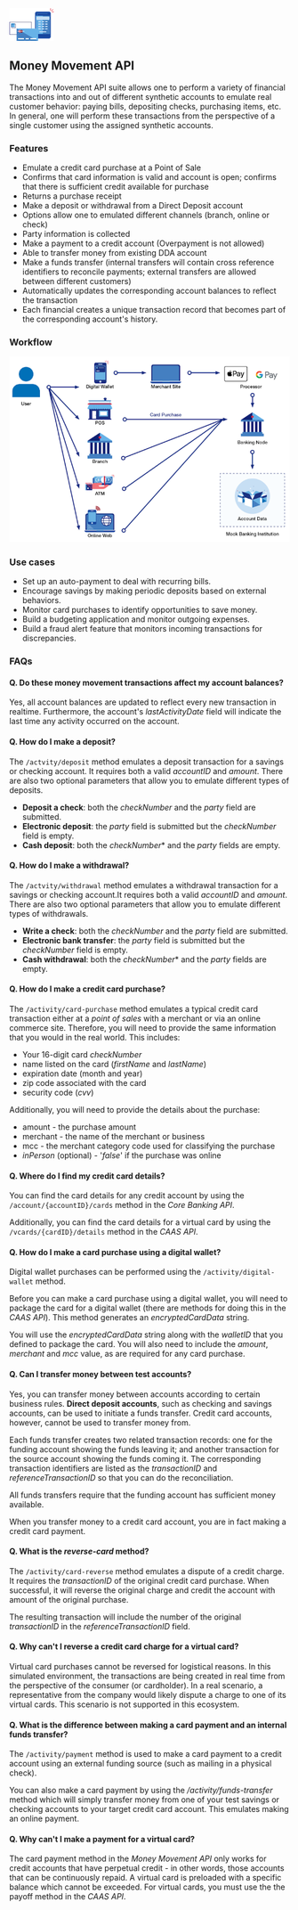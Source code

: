![Money API](./img/MoneyIcon.png)
## Money Movement API

The Money Movement API suite allows one to perform a variety of financial transactions into and out of different synthetic accounts to emulate real customer behavior: paying bills, depositing checks, purchasing items, etc. In general, one will perform these transactions from the perspective of a single customer using the assigned synthetic accounts.

### Features
- Emulate a credit card purchase at a Point of Sale
- Confirms that card information is valid and account is open; confirms that there is sufficient credit available for purchase
- Returns a purchase receipt
- Make a deposit or withdrawal from a Direct Deposit account
- Options allow one to emulated different channels (branch, online or check)
- Party information is collected
- Make a payment to a credit account (Overpayment is not allowed)
- Able to transfer money from existing DDA account
- Make a funds transfer (internal transfers will contain cross reference identifiers to reconcile payments; external transfers are allowed between different customers)
- Automatically updates the corresponding account balances to reflect the transaction
- Each financial creates a unique transaction record that becomes part of the corresponding account's history.

### Workflow
![Money Movement Workflow](./img/money-movement-workflow.png)

### Use cases
- Set up an auto-payment to deal with recurring bills.
- Encourage savings by making periodic deposits based on external behaviors.
- Monitor card purchases to identify opportunities to save money.
- Build a budgeting application and monitor outgoing expenses.
- Build a fraud alert feature that monitors incoming transactions for discrepancies.

### FAQs
#### Q. Do these money movement transactions affect my account balances?
Yes, all account balances are updated to reflect every new transaction in realtime. Furthermore, the account's *lastActivityDate* field will indicate the last time any activity occurred on the account.

#### Q. How do I make a deposit?
The `/actvity/deposit` method emulates a deposit transaction for a savings or checking account. It requires both a valid *accountID* and *amount*. There are also two optional parameters that allow you to emulate different types of deposits.

 - **Deposit a check**: both the *checkNumber* and the *party* field are submitted.
 - **Electronic deposit**: the *party* field is submitted but the *checkNumber* field is empty.
 - **Cash deposit**: both the *checkNumber** and the *party* fields are empty.


#### Q. How do I make a withdrawal?
The `/actvity/withdrawal` method emulates a withdrawal transaction for a savings or checking account.It requires both a valid *accountID* and *amount*. There are also two optional parameters that allow you to emulate different types of withdrawals.

 - **Write a check**: both the *checkNumber* and the *party* field are submitted.
 - **Electronic bank transfer**: the *party* field is submitted but the *checkNumber* field is empty.
 - **Cash withdrawal**: both the *checkNumber** and the *party* fields are empty.

#### Q. How do I make a credit card purchase?
The `/activity/card-purchase` method emulates a typical credit card transaction either at a *point of sales* with a merchant or via an online commerce site. Therefore, you will need to provide the same information that you would in the real world. This includes:
 - Your 16-digit card *checkNumber*
 - name listed on the card (*firstName* and *lastName*)
 - expiration date (month and year)
 - zip code associated with the card
 - security code (*cvv*)

Additionally, you will need to provide the details about the purchase:
  - amount - the purchase amount
  - merchant - the name of the merchant or business
  - mcc - the merchant category code used for classifying the purchase
  - *inPerson* (optional) - '*false*' if the purchase was online

#### Q. Where do I find my credit card details?
You can find the card details for any credit account by using the `/account/{accountID}/cards` method in the *Core Banking API*.

Additionally, you can find the card details for a virtual card by using the `/vcards/{cardID}/details` method in the *CAAS API*.

#### Q. How do I make a card purchase using a digital wallet?
Digital wallet purchases can be performed using the `/activity/digital-wallet` method.

Before you can make a card purchase using a digital wallet, you will need to package the card for a digital wallet (there are methods for doing this in the *CAAS API*). This method generates an *encryptedCardData* string.

You will use the *encryptedCardData* string along with the *walletID* that you defined to package the card. You will also need to include the *amount*, *merchant* and *mcc* value, as are required for any card purchase.

#### Q. Can I transfer money between test accounts?
Yes, you can transfer money between accounts according to certain business rules. **Direct deposit accounts**, such as checking and savings accounts, can be used to initiate a funds transfer. Credit card accounts, however, cannot be used to transfer money from.

Each funds transfer creates two related transaction records: one for the funding account showing the funds leaving it; and another transaction for the source account showing the funds coming it. The corresponding transaction identifiers are listed as the *transactionID* and *referenceTransactionID* so that you can do the reconciliation.

All funds transfers require that the funding account has sufficient money available.

When you transfer money to a credit card account, you are in fact making a credit card payment.

#### Q. What is the *reverse-card* method?
The `/activity/card-reverse` method emulates a dispute of a credit charge. It requires the *transactionID* of the original credit card purchase. When successful, it will reverse the original charge and credit the account with amount of the original purchase.

The resulting transaction will include the number of the original *transactionID* in the *referenceTransactionID* field.

#### Q. Why can't I reverse a credit card charge for a virtual card?
Virtual card purchases cannot be reversed for logistical reasons. In this simulated environment, the transactions are being created in real time from the perspective of the consumer (or cardholder). In a real scenario, a representative from the company would likely dispute a charge to one of its virtual cards. This scenario is not supported in this ecosystem.

#### Q. What is the difference between making a card payment and an internal funds transfer?
The `/activity/payment` method is used to make a card payment to a credit account using an external funding source (such as mailing in a physical check).

You can also make a card payment by using the */activity/funds-transfer* method which will simply transfer money from one of your test savings or checking accounts to your target credit card account. This emulates making an online payment.

#### Q. Why can't I make a payment for a virtual card?
The card payment method in the *Money Movement API* only works for credit accounts that have perpetual credit - in other words, those accounts that can be continuously repaid. A virtual card is preloaded with a specific balance which cannot be exceeded. For virtual cards, you must use the the payoff method in the *CAAS API*.

